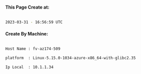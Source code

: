 
   
#### This Page Create at:

```bash

2023-03-31 - 16:56:59 UTC

```

#### Create By Machine:

```bash

Host Name : fv-az174-509

platform  : Linux-5.15.0-1034-azure-x86_64-with-glibc2.35

Ip Local  : 10.1.1.34

```

